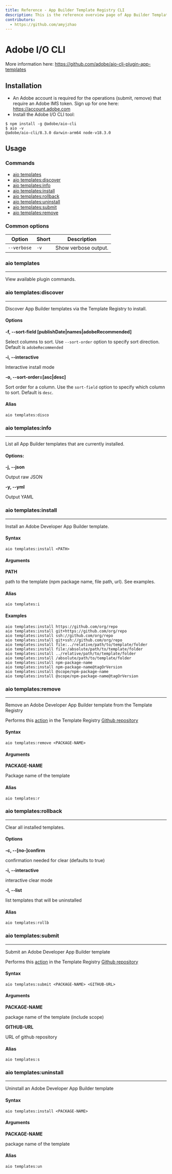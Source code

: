 ```yaml
---
title: Reference - App Builder Template Registry CLI
description: This is the reference overview page of App Builder Template Registry CLI.
contributors:
  - https://github.com/amyjzhao
---
```

# Adobe I/O CLI

More information here: https://github.com/adobe/aio-cli-plugin-app-templates

## Installation

- An Adobe account is required for the operations (submit, remove) that require an Adobe IMS token. Sign up for one here: https://account.adobe.com
- Install the Adobe I/O CLI tool:
```
$ npm install -g @adobe/aio-cli
$ aio -v
@adobe/aio-cli/8.3.0 darwin-arm64 node-v18.3.0
```

## Usage

### Commands
- [aio templates](#aio-templates)
- [aio templates:discover](#aio-templatesdiscover)
- [aio templates:info](#aio-templatesinfo)
- [aio templates:install](#aio-templatesinstall)
- [aio templates:rollback](#aio-templatesrollback)
- [aio templates:uninstall](#aio-templatesuninstall)
- [aio templates:submit](#aio-templatessubmit)
- [aio templates:remove](#aio-templatesremove)

### Common options
| Option | Short | Description |
| ------ | ----- | ----------- |
| `--verbose` | `-v` | Show verbose output. |

### aio templates
---
View available plugin commands.

### aio templates:discover
---
Discover App Builder templates via the Template Registry to install.
#### Options

**-f, --sort-field [publishDate&#124;names&#124;adobeRecommended]**  

Select columns to sort. Use `--sort-order` option to specify sort direction. Default is `adobeRecommended` 

**-i, --interactive**          

Interactive install mode
  
**-o, --sort-order=[asc&#124;desc]**  

Sort order for a column. Use the `sort-field` option to specify which column to sort. Default is `desc`.

#### Alias

`aio templates:disco`

### aio templates:info
---
List all App Builder templates that are currently installed.

#### Options:

**-j, --json**     

Output raw JSON

**-y, --yml**      

Output YAML

### aio templates:install
---
Install an Adobe Developer App Builder template.

#### Syntax

```
aio templates:install <PATH>
```

#### Arguments

**PATH**

path to the template (npm package name, file path, url). See examples.

#### Alias

`aio templates:i`

#### Examples
```
aio templates:install https://github.com/org/repo
aio templates:install git+https://github.com/org/repo
aio templates:install ssh://github.com/org/repo
aio templates:install git+ssh://github.com/org/repo
aio templates:install file:../relative/path/to/template/folder
aio templates:install file:/absolute/path/to/template/folder
aio templates:install ../relative/path/to/template/folder
aio templates:install /absolute/path/to/template/folder
aio templates:install npm-package-name
aio templates:install npm-package-name@tagOrVersion
aio templates:install @scope/npm-package-name
aio templates:install @scope/npm-package-name@tagOrVersion
```

### aio templates:remove
---
Remove an Adobe Developer App Builder template from the Template Registry

<InlineAlert variant="info" slots="text"/>

Performs this [action](/reference/github/#remove-a-template) in the Template Registry [Github repository](https://github.com/adobe/aio-template-submission)

#### Syntax

```
aio templates:remove <PACKAGE-NAME>
```

#### Arguments

**PACKAGE-NAME**  

Package name of the template

#### Alias

`aio templates:r`

### aio templates:rollback
---
Clear all installed templates.

#### Options

**-c, --[no-]confirm**  

confirmation needed for clear (defaults to true)

**-i, --interactive**   

interactive clear mode

**-l, --list**          

list templates that will be uninstalled

#### Alias

`aio templates:rollb`

### aio templates:submit
---
Submit an Adobe Developer App Builder template

<InlineAlert variant="info" slots="text"/>

Performs this [action](/reference/github/#add-a-template) in the Template Registry [Github repository](https://github.com/adobe/aio-template-submission)

#### Syntax

```
aio templates:submit <PACKAGE-NAME> <GITHUB-URL>
```

#### Arguments

**PACKAGE-NAME**  

package name of the template (include scope)

**GITHUB-URL**    

URL of github repository 

#### Alias

`aio templates:s`

### aio templates:uninstall
---
Uninstall an Adobe Developer App Builder template

#### Syntax

```
aio templates:install <PACKAGE-NAME>
```

#### Arguments

**PACKAGE-NAME**  

package name of the template

#### Alias

`aio templates:un`
